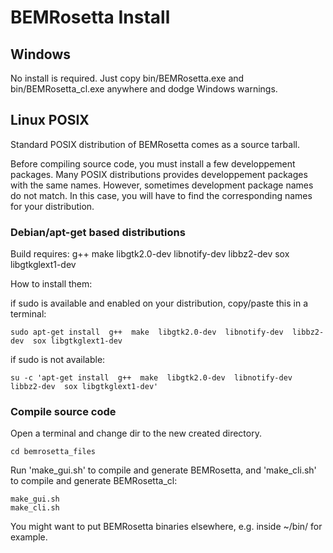 # BEMRosetta Install

## Windows
No install is required. Just copy bin/BEMRosetta.exe and bin/BEMRosetta_cl.exe anywhere and dodge Windows warnings. 

## Linux POSIX 

Standard POSIX distribution of BEMRosetta comes as a source tarball.

Before compiling source code, you must install a few developpement packages. Many POSIX distributions provides developpement packages with the same names. However, sometimes development package names do not match. In this case, you will have to find the corresponding names for your distribution.


### Debian/apt-get based distributions

Build requires: g++  make  libgtk2.0-dev  libnotify-dev  libbz2-dev  sox libgtkglext1-dev

How to install them:

if sudo is available and enabled on your distribution, copy/paste this in a terminal:
```
sudo apt-get install  g++  make  libgtk2.0-dev  libnotify-dev  libbz2-dev  sox libgtkglext1-dev
```

if sudo is not available:
```
su -c 'apt-get install  g++  make  libgtk2.0-dev  libnotify-dev  libbz2-dev  sox libgtkglext1-dev'
```


### Compile source code

Open a terminal and change dir to the new created directory.

```
cd bemrosetta_files
```

Run 'make_gui.sh' to compile and generate BEMRosetta, and 'make_cli.sh' to compile and generate BEMRosetta_cl:

```
make_gui.sh
make_cli.sh

```

You might want to put BEMRosetta binaries elsewhere, e.g. inside ~/bin/ for example.
